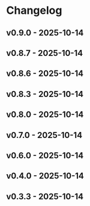# Changelog

## v0.9.0 - 2025-10-14























## v0.8.7 - 2025-10-14























## v0.8.6 - 2025-10-14























## v0.8.3 - 2025-10-14























## v0.8.0 - 2025-10-14























## v0.7.0 - 2025-10-14























## v0.6.0 - 2025-10-14























## v0.4.0 - 2025-10-14























## v0.3.3 - 2025-10-14
























